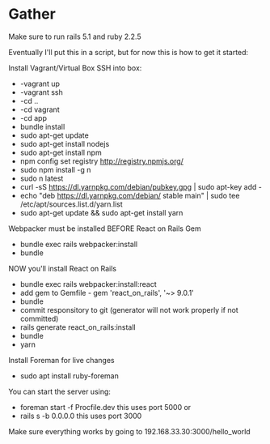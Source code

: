 # Gather

Make sure to run rails 5.1 and ruby 2.2.5

Eventually I'll put this in a script, but for now this is how to get it started:

Install Vagrant/Virtual Box 
SSH into box:
* -vagrant up
* -vagrant ssh
* -cd ..
* -cd vagrant
* -cd app
* bundle install
* sudo apt-get update
* sudo apt-get install nodejs
* sudo apt-get install npm
* npm config set registry http://registry.npmjs.org/
* sudo npm install -g n
* sudo n latest
* curl -sS https://dl.yarnpkg.com/debian/pubkey.gpg | sudo apt-key add -
* echo "deb https://dl.yarnpkg.com/debian/ stable main" | sudo tee /etc/apt/sources.list.d/yarn.list
* sudo apt-get update && sudo apt-get install yarn

Webpacker must be installed BEFORE React on Rails Gem

* bundle exec rails webpacker:install
* bundle 

NOW you'll install React on Rails

* bundle exec rails webpacker:install:react
* add gem to Gemfile - gem 'react_on_rails', '~> 9.0.1'
* bundle
* commit responsitory to git (generator will not work properly if not committed)
* rails generate react_on_rails:install
* bundle
* yarn

Install Foreman for live changes
* sudo apt install ruby-foreman

You can start the server using:
* foreman start -f Procfile.dev
this uses port 5000
or
* rails s -b 0.0.0.0
this uses port 3000

Make sure everything works by going to 192.168.33.30:3000/hello_world
